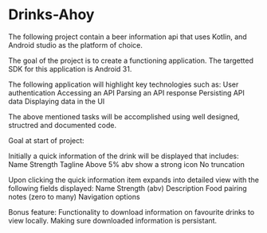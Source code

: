 # Drinks-Ahoy

The following project contain a beer information api that uses Kotlin, and Android studio as the platform of choice.

The goal of the project is to create a functioning application. The targetted SDK for this application is Android 31.

The following application will highlight key technologies such as:
      User authentication
      Accessing an API
      Parsing an API response
      Persisting API data
      Displaying data in the UI
      
 The above mentioned tasks will be accomplished using well designed, structred and documented code. 
 
 Goal at start of project:
 
 Initially a quick information of the drink will be displayed that includes:
       Name 
       Strength
       Tagline
       Above 5% abv show a strong icon
       No truncation
       
 Upon clicking the quick information item expands into detailed view with the following fields displayed:
       Name
       Strength (abv)
       Description
       Food pairing notes (zero to many)
       Navigation options
       
Bonus feature:
      Functionality to download information on favourite drinks to view locally.
      Making sure downloaded information is persistant.
       
       
      
      
      

